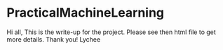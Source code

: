 # PracticalMachineLearning
Hi all,
This is the write-up for the project. Please see then html file to get more details.
Thank you!
Lychee

